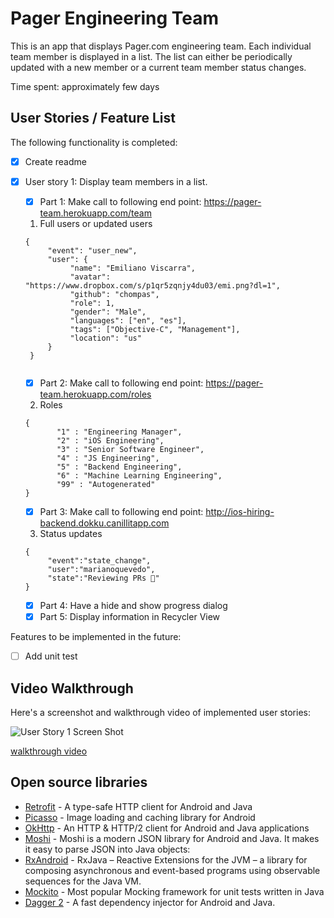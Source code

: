 # Pager Engineering Team

This is an app that displays Pager.com engineering team. Each individual team member is displayed in a list. The list can either be periodically updated with a new member or a current team member status changes.

Time spent: approximately few days


## User Stories / Feature List

The following functionality is completed:

* [X] Create readme
* [X] User story 1: Display team members in a list.
     * [X] Part 1: Make call to following end point: https://pager-team.herokuapp.com/team

     1) Full users or updated users
     ``` 
     {
          "event": "user_new",
          "user": {
               "name": "Emiliano Viscarra",
               "avatar": "https://www.dropbox.com/s/p1qr5zqnjy4du03/emi.png?dl=1",
               "github": "chompas",
               "role": 1,
               "gender": "Male",
               "languages": ["en", "es"],
               "tags": ["Objective-C", "Management"],
               "location": "us"
          }
      }
      
     ```
     * [X] Part 2: Make call to following end point: https://pager-team.herokuapp.com/roles
     2) Roles
     ```
     {
            "1" : "Engineering Manager",
            "2" : "iOS Engineering",
            "3" : "Senior Software Engineer",
            "4" : "JS Engineering",
            "5" : "Backend Engineering",
            "6" : "Machine Learning Engineering",
            "99" : "Autogenerated"
     }
     ```
     * [X] Part 3: Make call to following end point: http://ios-hiring-backend.dokku.canillitapp.com
     
     3) Status updates

     ```
     {
          "event":"state_change",
          "user":"marianoquevedo",
          "state":"Reviewing PRs 👀"
     }
     ```
       
     * [X] Part 4: Have a hide and show progress dialog
     * [X] Part 5: Display information in Recycler View
     
Features to be implemented in the future:
* [ ] Add unit test

## Video Walkthrough

Here's a screenshot and walkthrough video of implemented user stories:

<img src='https://i.imgur.com/cTBUtbk.png' title='User Story 1 Screen shot' width='' alt='User Story 1 Screen Shot' />

[walkthrough video](https://imgur.com/a/WEELQGu)

## Open source libraries 

- [Retrofit](http://square.github.io/retrofit/) - A type-safe HTTP client for Android and Java
- [Picasso](http://square.github.io/picasso/) - Image loading and caching library for Android
- [OkHttp](http://square.github.io/okhttp/) - An HTTP & HTTP/2 client for Android and Java applications
- [Moshi](https://github.com/square/moshi) - Moshi is a modern JSON library for Android and Java. It makes it easy to parse JSON into Java objects:
- [RxAndroid](https://github.com/ReactiveX/RxJava) - RxJava – Reactive Extensions for the JVM – a library for composing asynchronous and event-based programs using observable sequences for the Java VM.
- [Mockito](https://github.com/mockito/mockito) - Most popular Mocking framework for unit tests written in Java
- [Dagger 2](https://github.com/google/dagger) - A fast dependency injector for Android and Java. 

